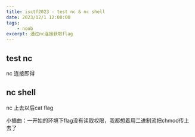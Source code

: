 ```yaml
---
title: isctf2023 - test nc & nc shell
date: 2023/12/1 12:00:00
tags:
    - noob
excerpt: 通过nc连接获取flag
---
```


## test nc

nc 连接即得

## nc shell

nc 上去以后cat flag

小插曲：一开始的环境下flag没有读取权限，我都想着用二进制流把chmod传上去了
